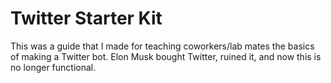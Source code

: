 # Twitter Starter Kit
This was a guide that I made for teaching coworkers/lab mates the basics of making a Twitter bot. Elon Musk bought Twitter, ruined it, and now this is no longer functional.
